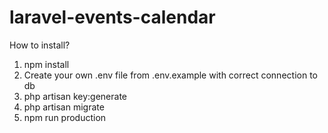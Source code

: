 # laravel-events-calendar

How to install?

1) npm install
2) Create your own .env file from .env.example with correct connection to db
3) php artisan key:generate
4) php artisan migrate
5) npm run production
